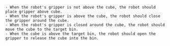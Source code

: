 
    - When the robot's gripper is not above the cube, the robot should place gripper above cube.
    - When the robot's gripper is above the cube, the robot should close the gripper around the cube.
    - When the robot's gripper is closed around the cube, the robot should move the cube to the target bin.
    - When the cube is above the target bin, the robot should open the gripper to release the cube into the bin.